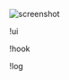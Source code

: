 ![screenshot](https://github.com/zc149352394/TEST/blob/master/screenshot/screenshot.png)

!ui

!hook

!log
